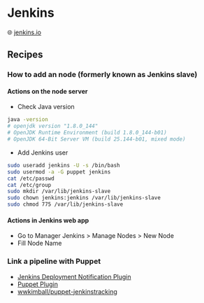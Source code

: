 # Jenkins

🌐 [jenkins.io](https://www.jenkins.io/)

## Recipes

### How to add an node (formerly known as Jenkins slave)

#### Actions on the node server

- Check Java version

```bash
java -version
# openjdk version "1.8.0_144"
# OpenJDK Runtime Environment (build 1.8.0_144-b01)
# OpenJDK 64-Bit Server VM (build 25.144-b01, mixed mode)
```

- Add Jenkins user

```bash
sudo useradd jenkins -U -s /bin/bash
sudo usermod -a -G puppet jenkins
cat /etc/passwd
cat /etc/group
sudo mkdir /var/lib/jenkins-slave
sudo chown jenkins:jenkins /var/lib/jenkins-slave
sudo chmod 775 /var/lib/jenkins-slave
```

#### Actions in Jenkins web app

- Go to Manager Jenkins > Manage Nodes > New Node
- Fill Node Name

### Link a pipeline with Puppet

- [Jenkins Deployment Notification Plugin](https://wiki.jenkins.io/display/JENKINS/Deployment+Notification+Plugin)
- [Puppet Plugin](https://wiki.jenkins.io/display/JENKINS/Puppet+Plugin)
- [wwkimball/puppet-jenkinstracking](https://github.com/wwkimball/puppet-jenkinstracking)
